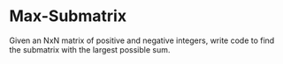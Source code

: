 # Max-Submatrix
Given an NxN matrix of positive and negative integers, write code to find the 
submatrix with the largest possible sum. 
